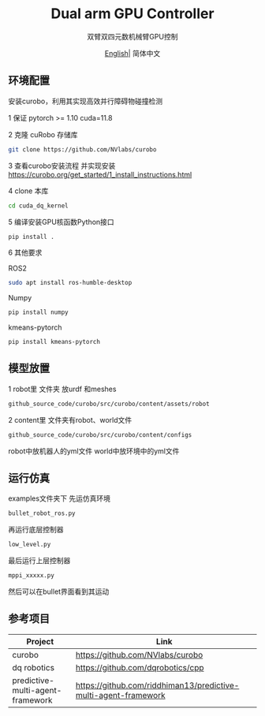 <h1 align="center">
  Dual arm GPU Controller
</h1>
<p align="center">
<p align="center">
  双臂双四元数机械臂GPU控制
</p>
<p align="center">
<a href="README.md">English</a>| 简体中文
</p>

## 环境配置
安装curobo，利用其实现高效并行障碍物碰撞检测

1 保证 pytorch >= 1.10 cuda=11.8

2 克隆 cuRobo 存储库
```sh
git clone https://github.com/NVlabs/curobo
```
3 查看curobo安装流程 并实现安装
https://curobo.org/get_started/1_install_instructions.html

4 clone 本库
```sh
cd cuda_dq_kernel
```
5 编译安装GPU核函数Python接口
```sh
pip install .
```
6 其他要求

ROS2
```sh
sudo apt install ros-humble-desktop
```
Numpy
```sh
pip install numpy
```
kmeans-pytorch
```sh
pip install kmeans-pytorch
```
## 模型放置
1 robot里 文件夹 放urdf 和meshes
```sh
github_source_code/curobo/src/curobo/content/assets/robot
```
2 content里 文件夹有robot、world文件
```sh
github_source_code/curobo/src/curobo/content/configs
```
robot中放机器人的yml文件 world中放环境中的yml文件
## 运行仿真
examples文件夹下
先运仿真环境
```sh
bullet_robot_ros.py
```
再运行底层控制器
```sh
low_level.py
```
最后运行上层控制器
```sh
mppi_xxxxx.py
```
然后可以在bullet界面看到其运动


## 参考项目
| Project | Link|
| --------------------------| ------------------------------------------------------------------------------------- |
| curobo| https://github.com/NVlabs/curobo  |
| dq robotics | https://github.com/dqrobotics/cpp|
|predictive-multi-agent-framework| https://github.com/riddhiman13/predictive-multi-agent-framework
